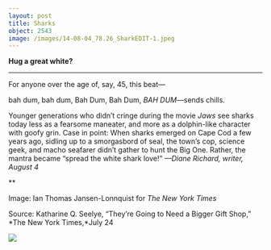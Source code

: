 ```yaml
---
layout: post
title: Sharks
object: 2543
image: /images/14-08-04_78.26_SharkEDIT-1.jpeg
---
```

**Hug a great white?**

****

For anyone over the age of, say, 45, this beat—

bah dum, bah dum, Bah Dum, Bah Dum, *BAH DUM*—sends chills.

Younger generations who didn’t cringe during the movie *Jaws* see sharks today less as a fearsome maneater, and more as a dolphin-like character with goofy grin. Case in point: When sharks emerged on Cape Cod a few years ago, sidling up to a smorgasbord of seal, the town’s cop, science geek, and macho seafarer didn’t gather to hunt the Big One. Rather, the mantra became “spread the white shark love!” *—Diane Richard, writer, August 4*

**

Image: Ian Thomas Jansen-Lonnquist for *The New York Times*

Source: Katharine Q. Seelye, “They’re Going to Need a Bigger Gift Shop,” *The New York Times,*July 24

![]({{siteurl.base}}/images/14-08-04_78.26_SharkEDIT-1.jpeg)
